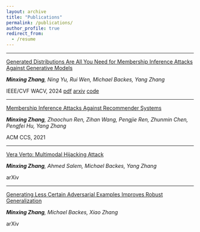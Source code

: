 ```yaml
---
layout: archive
title: "Publications"
permalink: /publications/
author_profile: true
redirect_from:
  - /resume
---
```


-------------------------------------

[Generated Distributions Are All You Need for Membership Inference Attacks Against Generative Models](http://arxiv.org/abs/2310.19410)

_**Minxing Zhang**, Ning Yu, Rui Wen, Michael Backes, Yang Zhang_

IEEE/CVF WACV, 2024
<a href="https://arxiv.org/pdf/2310.19410" class="btn--paper" target="_blank">pdf</a>
<a href="https://arxiv.org/abs/2310.19410" class="btn--arxiv" target="_blank">arxiv</a>
<a href="https://github.com/minxingzhang/MIAGM" class="btn--code" target="_blank">code</a>

-------------------------------------

[Membership Inference Attacks Against Recommender Systems](https://arxiv.org/abs/2109.08045)

_**Minxing Zhang**, Zhaochun Ren, Zihan Wang, Pengjie Ren, Zhunmin Chen, Pengfei Hu, Yang Zhang_

ACM CCS, 2021

-------------------------------------

[Vera Verto: Multimodal Hijacking Attack](https://arxiv.org/abs/2408.00129)

_**Minxing Zhang**, Ahmed Salem, Michael Backes, Yang Zhang_

arXiv

-------------------------------------

[Generating Less Certain Adversarial Examples Improves Robust Generalization](https://arxiv.org/abs/2310.04539)

_**Minxing Zhang**, Michael Backes, Xiao Zhang_

arXiv
